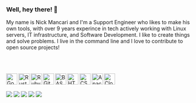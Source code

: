 ### Well, hey there! 👋

My name is Nick Mancari and I'm a Support Engineer who likes to make his own tools, with over 9 years experince in tech actively working with Linux servers, IT infrastructure, and Software Development. I like to create things and solve problems. I live in the command line and I love to contribute to open source projects!

<br><br>

<img align="left" alt="Go" width="30px" src="https://simpleicons.org/icons/go.svg"/>
<img align="left" alt="Rust" width="30px" src="https://simpleicons.org/icons/rust.svg"/>
<img align="left" alt="Ruby" width="30px" src="https://simpleicons.org/icons/ruby.svg"/>
<img align="left" alt="Git" width="30px" src="https://simpleicons.org/icons/git.svg"/>
<img align="left" alt="BASH" width="30px" src="https://simpleicons.org/icons/gnubash.svg"/>
<img align="left" alt="HTML" width="30px" src="https://simpleicons.org/icons/html5.svg"/>
<img align="left" alt="CSS" width="30px" src="https://simpleicons.org/icons/css3.svg"/>
<img align="left" alt="Apache" width="30px" src="https://simpleicons.org/icons/apache.svg"/>
<img align="left" alt="Cloudflare" width="30px" src="https://simpleicons.org/icons/cloudflare.svg"/>

<br><br>

![](https://img.shields.io/badge/OS-Linux-informational?style=flat&logo=Linux&logoColor=white&color=2bbc8a)
![](https://img.shields.io/badge/Editor-Vim-informational?style=flat&logo=Vim&logoColor=white&color=2bbc8a)
![](https://img.shields.io/badge/Shell-Bash-informational?style=flat&logo=gnu-bash&logoColor=white&color=2bbc8a)
![](https://img.shields.io/badge/Code-Go-informational?style=flat&logo=go&logoColor=white&color=00add8)
![](https://img.shields.io/badge/Cloud-DigitalOcean-informational?style=flat&logo=digitalocean&logoColor=white&color=0080ff)
